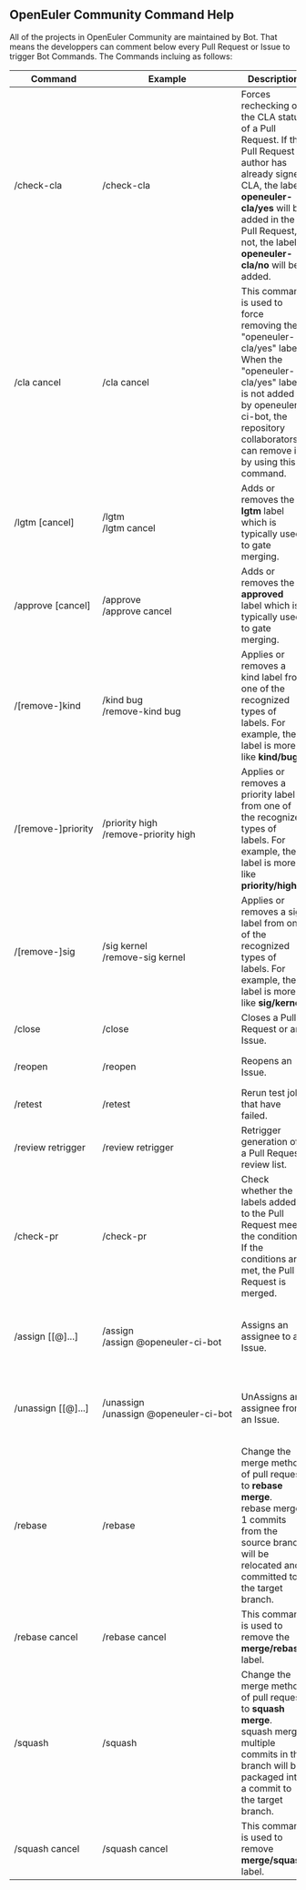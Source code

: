 ## OpenEuler Community Command Help

All of the projects in OpenEuler Community are maintained by Bot.
That means the developpers can comment below every Pull Request or Issue to trigger Bot Commands.
The Commands incluing as follows:

<table class="command">
    <thead>
        <tr>
            <th>Command</th>
            <th width="25%">Example</th>
            <th>Description</th>
            <th>Who Can Use</th>
        </tr>
    </thead>
    <tbody>
        <tr>
            <td>
                /check-cla
            </td>
            <td style="white-space:nowrap;">
                /check-cla
            </td>
            <td>
                Forces rechecking of the CLA status of a Pull Request.
                If the Pull Request author has already signed CLA,
                the label <strong>openeuler-cla/yes</strong> will be added in the Pull Request,
                If not, the label <strong>openeuler-cla/no</strong> will be added.
            </td>
            <td>
                Anyone
            </td>
        </tr>
        <tr>
            <td>
                /cla cancel
            </td>
            <td style="white-space:nowrap;">
                /cla cancel
            </td>
            <td>
                This command is used to force removing the "openeuler-cla/yes" label.
                When the "openeuler-cla/yes" label is not added by openeuler-ci-bot, the
                repository collaborators can remove it by using this command.
            </td>
            <td>
                Repo_Admins,Maintainers and Committers on the repository.
            </td>
        </tr>
        <tr>
            <td>
                /lgtm [cancel]
            </td>
            <td style="white-space:nowrap;">
                /lgtm
                <br/>
                /lgtm cancel
            </td>
            <td>
                Adds or removes the <strong>lgtm</strong> label which is typically used to gate merging.
            </td>
            <td>
                Repo_Admins,Maintainers and Committers on the repository. <strong>/lgtm cancel</strong> can be used additionally by the Pull Request author.
            </td>
        </tr>
        <tr>
            <td>
                /approve [cancel]
            </td>
            <td style="white-space:nowrap;">
                /approve
                <br/>
                /approve cancel
            </td>
            <td>
                Adds or removes the <strong>approved</strong> label which is typically used to gate merging.
            </td>
            <td>
                Repo_Admins,Maintainers and Committers on the repository.
            </td>
        </tr>
        <tr>
            <td>
                /[remove-]kind
            </td>
            <td style="white-space:nowrap;">
                /kind bug
                <br/>
                /remove-kind bug
            </td>
            <td>
                Applies or removes a kind label from one of the recognized types of labels.
                For example, the label is more like <strong>kind/bug</strong>.
            </td>
            <td>
                Anyone can trigger this command on a Pull Request or Issue.
            </td>
        </tr>
        <tr>
            <td>
                /[remove-]priority
            </td>
            <td style="white-space:nowrap;">
                /priority high
                <br/>
                /remove-priority high
            </td>
            <td>
                Applies or removes a priority label from one of the recognized types of labels.
                For example, the label is more like <strong>priority/high</strong>.
            </td>
            <td>
                Anyone can trigger this command on a Pull Request or Issue.
            </td>
        </tr>
        <tr>
            <td>
                /[remove-]sig
            </td>
            <td style="white-space:nowrap;">
                /sig kernel
                <br/>
                /remove-sig kernel
            </td>
            <td>
                Applies or removes a sig label from one of the recognized types of labels.
                For example, the label is more like <strong>sig/kernel</strong>.
            </td>
            <td>
                Anyone can trigger this command on a Pull Request or Issue.
            </td>
        </tr>
        <tr>
            <td>
                /close
            </td>
            <td style="white-space:nowrap;">
                /close
            </td>
            <td>
                Closes a Pull Request or an Issue.
            </td>
            <td>
                Authors,Repo_Admins,Maintainers and Committers on the repository can trigger this command.
            </td>
        </tr>
        <tr>
            <td>
                /reopen
            </td>
            <td style="white-space:nowrap;">
                /reopen
            </td>
            <td>
                Reopens an Issue.
            </td>
            <td>
                Authors,Repo_Admins,Maintainers and Committers on the repository can trigger this command.
            </td>
        </tr>
        <tr>
            <td>
                /retest
            </td>
            <td style="white-space:nowrap;">
                /retest
            </td>
            <td>
                Rerun test jobs that have failed.
            </td>
            <td>
                Anyone can trigger this command on a Pull Request.
            </td>
        </tr>
        <tr>
            <td>
                /review retrigger
            </td>
            <td style="white-space:nowrap;">
                /review retrigger
            </td>
            <td>
                Retrigger generation of a Pull Request review list.
            </td>
            <td>
                Anyone can trigger this command on a Pull Request.
            </td>
        </tr>
        <tr>
            <td>
                /check-pr
            </td>
            <td style="white-space:nowrap;">
                /check-pr
            </td>
            <td>
                Check whether the labels added to the Pull Request meet the conditions.
                If the conditions are met, the Pull Request is merged.
            </td>
            <td>
                Anyone can trigger this command on a Pull Request.
            </td>
        </tr>
        <tr>
            <td>
                /assign [[@]...]
            </td>
            <td style="white-space:nowrap;">
                /assign
                <br/>
                /assign @openeuler-ci-bot
            </td>
            <td>
                Assigns an assignee to an Issue.
            </td>
            <td>
                Anyone can use this command on an Issue,
                but the target user must be a member of the org that owns the repository.
                If no target user is specified, that means this Issue will be assigned to yourself.
            </td>
        </tr>
        <tr>
            <td>
                /unassign [[@]...]
            </td>
            <td style="white-space:nowrap;">
                /unassign
                <br/>
                /unassign @openeuler-ci-bot
            </td>
            <td>
                UnAssigns an assignee from an Issue.
            </td>
            <td>
                Anyone can use this command on an Issue,
                but the target user must be a member of the org that owns the repository.
                If no target user is specified, that means this Issue will be unassigned from yourself.
            </td>
        </tr>
        <tr>
            <td>
                /rebase
            </td>
            <td style="white-space:nowrap;">
                /rebase
            </td>
            <td>
                Change the merge method of pull request to <strong>rebase merge</strong>.
                <br>
                rebase merge: 1 commits from the source branch will be relocated and committed to the target branch.
            </td>
            <td>
                Repo_Admins,Maintainers and Committers on the repository.
            </td>
        </tr>
        <tr>
            <td>
                /rebase cancel
            </td>
            <td style="white-space:nowrap;">
                /rebase cancel
            </td>
            <td>
                This command is used to remove the <strong>merge/rebase</strong> label.
            </td>
            <td>
                Repo_Admins,Maintainers and Committers on the repository.
            </td>
        </tr>
        <tr>
            <td>
                /squash
            </td>
            <td style="white-space:nowrap;">
                /squash
            </td>
            <td>
                Change the merge method of pull request to <strong>squash merge</strong>.
                <br>
                squash merge: multiple commits in this branch will be packaged into a commit to the target branch.
            </td>
            <td>
                Repo_Admins,Maintainers and Committers on the repository.
            </td>
        </tr>
        <tr>
            <td>
                /squash cancel
            </td>
            <td style="white-space:nowrap;">
                /squash cancel
            </td>
            <td>
                This command is used to remove <strong>merge/squash</strong> label.
            </td>
            <td>
                Repo_Admins,Maintainers and Committers on the repository.
            </td>
        </tr>
    </tbody>
</table>
